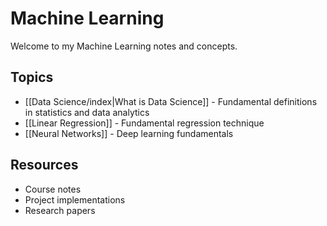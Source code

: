 # Machine Learning

Welcome to my Machine Learning notes and concepts.

## Topics

- [[Data Science/index|What is Data Science]] - Fundamental definitions in statistics and data analytics
- [[Linear Regression]] - Fundamental regression technique
- [[Neural Networks]] - Deep learning fundamentals

## Resources

- Course notes
- Project implementations
- Research papers
